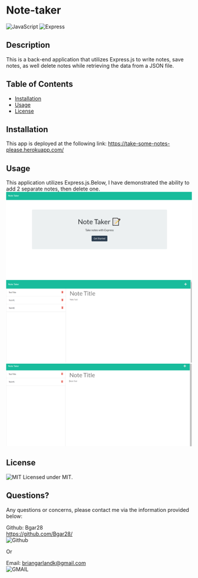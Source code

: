 # Note-taker
 ![JavaScript](https://img.shields.io/badge/JavaScript-323330?style=for-the-badge&logo=javascript&logoColor=F7DF1E)
 ![Express](https://img.shields.io/badge/Express.js-404D59?style=for-the-badge)
  
  ## Description 
  
  This is a back-end application that utilizes Express.js to write notes, save notes, as well delete notes while retrieving the data from a JSON file.

  ## Table of Contents
  * [Installation](#installation)
  * [Usage](#usage)
  * [License](#license)
   
  ## Installation

  This app is deployed at the following link: https://take-some-notes-please.herokuapp.com/
  ## Usage

  This application utilizes Express.js.Below, I have demonstrated the ability to add 2 separate notes, then delete one. <br/>
  ![screenshot](https://github.com/Bgar28/Note-taker/blob/main/public/assets/screenshot1.png) <br/>
  ![screenshot](https://github.com/Bgar28/Note-taker/blob/main/public/assets/screenshot2.png) <br/>
  ![screenshot](https://github.com/Bgar28/Note-taker/blob/main/public/assets/screenshot3.png)


  ## License
  ![MIT](https://img.shields.io/badge/License-MIT-yellow.svg) Licensed under MIT.

  

  ## Questions?

  Any questions or concerns, please contact me via the information provided below:

  Github: Bgar28 <br/> https://github.com/Bgar28/ <br/>
  ![Github](https://img.shields.io/badge/GitHub-100000?style=for-the-badge&logo=github&logoColor=white)

  Or

  Email: briangarlandk@gmail.com <br/>
  ![GMAIL](https://img.shields.io/badge/Gmail-D14836?style=for-the-badge&logo=gmail&logoColor=white)